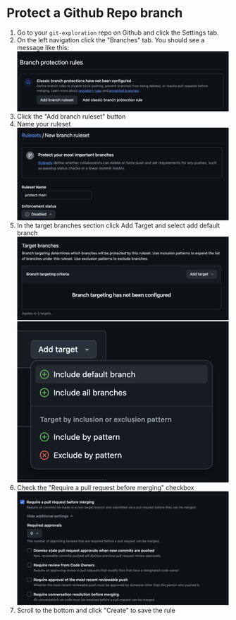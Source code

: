 # Protect a Github Repo branch

1. Go to your `git-exploration` repo on Github and click the Settings tab.
1. On the left navigation click the "Branches" tab. You should see a message like this:
   ![Branch protect message](./images/01-branch-protect.png)
1. Click the "Add branch ruleset" button
1. Name your ruleset
   ![Name ruleset](./images/02-branch-protect.png)
1. In the target branches section click Add Target and select add default branch
   ![Target](./images/03-branch-protect.png)
   ![Target](./images/04-branch-protect.png)
1. Check the "Require a pull request before merging" checkbox
   ![require](./images/05-branch-protect.png)
1. Scroll to the bottom and click "Create" to save the rule
